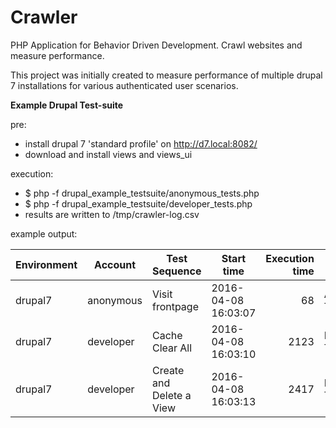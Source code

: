 # Crawler
PHP Application for Behavior Driven Development. Crawl websites and measure performance.


This project was initially created to measure performance of multiple drupal 7
 installations for various authenticated user scenarios.

**Example Drupal Test-suite**

pre:
- install drupal 7 'standard profile' on http://d7.local:8082/
- download and install views and views_ui

execution:
- $ php -f drupal_example_testsuite/anonymous_tests.php
- $ php -f drupal_example_testsuite/developer_tests.php
- results are written to /tmp/crawler-log.csv

example output:

| Environment | Account   | Test Sequence            | Start time          | Execution time | Test Suite      | Status  |
|-------------|-----------|--------------------------|---------------------|---------------:|-----------------|---------|
| drupal7     | anonymous | Visit frontpage          | 2016-04-08 16:03:07 | 68             | Anonymous Tests | SUCCESS |
| drupal7     | developer | Cache Clear All          | 2016-04-08 16:03:10 | 2123           | Developer Tests | SUCCESS |
| drupal7     | developer | Create and Delete a View | 2016-04-08 16:03:13 | 2417           | Developer Tests | SUCCESS |
